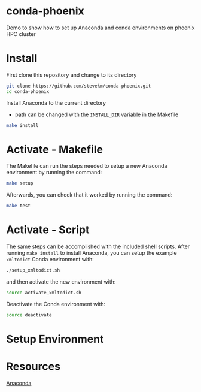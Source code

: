 # conda-phoenix
Demo to show how to set up Anaconda and conda environments on phoenix HPC cluster

# Install

First clone this repository and change to its directory

```bash
git clone https://github.com/stevekm/conda-phoenix.git
cd conda-phoenix
```

Install Anaconda to the current directory 

- path can be changed with the `INSTALL_DIR` variable in the Makefile

```bash
make install
```

# Activate - Makefile

The Makefile can run the steps needed to setup a new Anaconda environment by running the command:

```bash
make setup
```

Afterwards, you can check that it worked by running the command:

```bash
make test
```

# Activate - Script

The same steps can be accomplished with the included shell scripts. After running `make install` to install Anaconda, you can setup the example `xmltodict` Conda environment with:

```bash
./setup_xmltodict.sh
```

and then activate the new environment with:

```bash
source activate_xmltodict.sh
```

Deactivate the Conda environment with:

```bash
source deactivate
```

# Setup Environment

# Resources

[Anaconda](https://docs.anaconda.com/anaconda/install/linux)